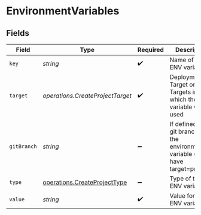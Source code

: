 # EnvironmentVariables


## Fields

| Field                                                                             | Type                                                                              | Required                                                                          | Description                                                                       |
| --------------------------------------------------------------------------------- | --------------------------------------------------------------------------------- | --------------------------------------------------------------------------------- | --------------------------------------------------------------------------------- |
| `key`                                                                             | *string*                                                                          | :heavy_check_mark:                                                                | Name of the ENV variable                                                          |
| `target`                                                                          | *operations.CreateProjectTarget*                                                  | :heavy_check_mark:                                                                | Deployment Target or Targets in which the ENV variable will be used               |
| `gitBranch`                                                                       | *string*                                                                          | :heavy_minus_sign:                                                                | If defined, the git branch of the environment variable (must have target=preview) |
| `type`                                                                            | [operations.CreateProjectType](../../models/operations/createprojecttype.md)      | :heavy_minus_sign:                                                                | Type of the ENV variable                                                          |
| `value`                                                                           | *string*                                                                          | :heavy_check_mark:                                                                | Value for the ENV variable                                                        |